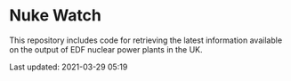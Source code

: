 # Nuke Watch

This repository includes code for retrieving the latest information available on the output of EDF nuclear power plants in the UK.

Last updated: 2021-03-29 05:19